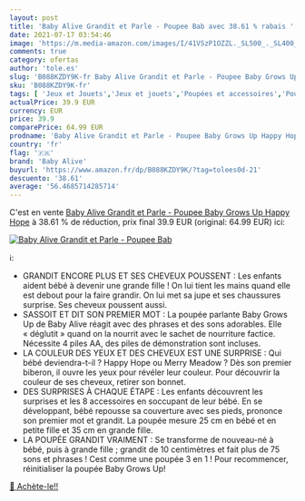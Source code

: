 ```yaml
---
layout: post
title: 'Baby Alive Grandit et Parle - Poupee Bab avec 38.61 % rabais '
date: 2021-07-17 03:54:46
image: 'https://m.media-amazon.com/images/I/41VSzP1OZZL._SL500_._SL400_.jpg'
comments: true
category: ofertas
author: 'tole.es'
slug: 'B088KZDY9K-fr Baby Alive Grandit et Parle - Poupee Baby Grows Up Happy Hope'
sku: 'B088KZDY9K-fr'
tags: [ 'Jeux et Jouets','Jeux et jouets','Poupées et accessoires','Poupées et poupons','Poupées, poupons et accessoires','baby alive', ]
actualPrice: 39.9 EUR
currency: EUR
price: 39.9
comparePrice: 64.99 EUR
prodname: 'Baby Alive Grandit et Parle - Poupee Baby Grows Up Happy Hope'
country: 'fr'
flag: '🇫🇷'
brand: 'Baby Alive'
buyurl: 'https://www.amazon.fr/dp/B088KZDY9K/?tag=tolees0d-21'
descuento: '38.61'
average: '56.4685714285714'
---
```


C'est en vente [Baby Alive Grandit et Parle - Poupee Baby Grows Up Happy Hope](https://www.amazon.fr/dp/B088KZDY9K/?tag=tolees0d-21)  à  38.61 % de réduction, prix final  39.9 EUR (original: 64.99 EUR) ici:

[![Baby Alive Grandit et Parle - Poupee Bab](https://m.media-amazon.com/images/I/41VSzP1OZZL._SL500_._SL400_.jpg)](https://www.amazon.fr/dp/B088KZDY9K/?tag=tolees0d-21)

ℹ️:

- GRANDIT ENCORE PLUS ET SES CHEVEUX POUSSENT : Les enfants aident bébé à devenir une grande fille ! On lui tient les mains quand elle est debout pour la faire grandir. On lui met sa jupe et ses chaussures surprise. Ses cheveux poussent aussi.
- SASSOIT ET DIT SON PREMIER MOT : La poupée parlante Baby Grows Up de Baby Alive réagit avec des phrases et des sons adorables. Elle « déglutit » quand on la nourrit avec le sachet de nourriture factice. Nécessite 4 piles AA, des piles de démonstration sont incluses.
- LA COULEUR DES YEUX ET DES CHEVEUX EST UNE SURPRISE : Qui bébé deviendra-t-il ? Happy Hope ou Merry Meadow ? Dès son premier biberon, il ouvre les yeux pour révéler leur couleur. Pour découvrir la couleur de ses cheveux, retirer son bonnet.
- DES SURPRISES À CHAQUE ÉTAPE : Les enfants découvrent les surprises et les 8 accessoires en soccupant de leur bébé. En se développant, bébé repousse sa couverture avec ses pieds, prononce son premier mot et grandit. La poupée mesure 25 cm en bébé et en petite fille et 35 cm en grande fille.
- LA POUPÉE GRANDIT VRAIMENT : Se transforme de nouveau-né à bébé, puis à grande fille ; grandit de 10 centimètres et fait plus de 75 sons et phrases ! Cest comme une poupée 3 en 1 ! Pour recommencer, réinitialiser la poupée Baby Grows Up!

[🛒 Achète-le!!](https://www.amazon.fr/dp/B088KZDY9K/?tag=tolees0d-21)
